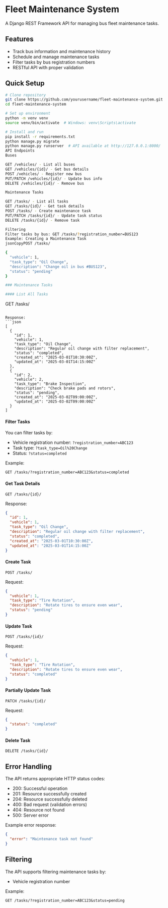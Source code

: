 # Fleet Maintenance System

A Django REST Framework API for managing bus fleet maintenance tasks.

## Features
- Track bus information and maintenance history
- Schedule and manage maintenance tasks
- Filter tasks by bus registration numbers
- RESTful API with proper validation

## Quick Setup

```bash
# Clone repository
git clone https://github.com/yourusername/fleet-maintenance-system.git
cd fleet-maintenance-system

# Set up environment
python -m venv venv
source venv/bin/activate  # Windows: venv\Scripts\activate

# Install and run
pip install -r requirements.txt
python manage.py migrate
python manage.py runserver  # API available at http://127.0.0.1:8000/
API Endpoints
Buses

GET /vehicles/ - List all buses
GET /vehicles/{id}/ - Get bus details
POST /vehicles/ - Register new bus
PUT/PATCH /vehicles/{id}/ - Update bus info
DELETE /vehicles/{id}/ - Remove bus

Maintenance Tasks

GET /tasks/ - List all tasks
GET /tasks/{id}/ - Get task details
POST /tasks/ - Create maintenance task
PUT/PATCH /tasks/{id}/ - Update task status
DELETE /tasks/{id}/ - Remove task

Filtering
Filter tasks by bus: GET /tasks/?registration_number=BUS123
Example: Creating a Maintenance Task
jsonCopyPOST /tasks/

{
  "vehicle": 1,
  "task_type": "Oil Change",
  "description": "Change oil in bus #BUS123",
  "status": "pending"
}

### Maintenance Tasks

#### List All Tasks
```
GET /tasks/
```

Response:
```json
[
  {
    "id": 1,
    "vehicle": 1,
    "task_type": "Oil Change",
    "description": "Regular oil change with filter replacement",
    "status": "completed",
    "created_at": "2025-03-01T10:30:00Z",
    "updated_at": "2025-03-01T14:15:00Z"
  },
  {
    "id": 2,
    "vehicle": 2,
    "task_type": "Brake Inspection",
    "description": "Check brake pads and rotors",
    "status": "pending",
    "created_at": "2025-03-02T09:00:00Z",
    "updated_at": "2025-03-02T09:00:00Z"
  }
]
```

#### Filter Tasks

You can filter tasks by:
- Vehicle registration number: `?registration_number=ABC123`
- Task type: `?task_type=Oil%20Change`
- Status: `?status=completed`

Example:
```
GET /tasks/?registration_number=ABC123&status=completed
```

#### Get Task Details
```
GET /tasks/{id}/
```

Response:
```json
{
  "id": 1,
  "vehicle": 1,
  "task_type": "Oil Change",
  "description": "Regular oil change with filter replacement",
  "status": "completed",
  "created_at": "2025-03-01T10:30:00Z",
  "updated_at": "2025-03-01T14:15:00Z"
}
```

#### Create Task
```
POST /tasks/
```

Request:
```json
{
  "vehicle": 1,
  "task_type": "Tire Rotation",
  "description": "Rotate tires to ensure even wear",
  "status": "pending"
}
```

#### Update Task
```
POST /tasks/{id}/
```

Request:
```json
{
  "vehicle": 1,
  "task_type": "Tire Rotation",
  "description": "Rotate tires to ensure even wear",
  "status": "completed"
}
```

#### Partially Update Task
```
PATCH /tasks/{id}/
```

Request:
```json
{
  "status": "completed"
}
```

#### Delete Task
```
DELETE /tasks/{id}/
```

## Error Handling

The API returns appropriate HTTP status codes:

- 200: Successful operation
- 201: Resource successfully created
- 204: Resource successfully deleted
- 400: Bad request (validation errors)
- 404: Resource not found
- 500: Server error

Example error response:
```json
{
  "error": "Maintenance task not found"
}
```

## Filtering

The API supports filtering maintenance tasks by:
- Vehicle registration number

Example:
```
GET /tasks/?registration_number=ABC123&status=pending
```


